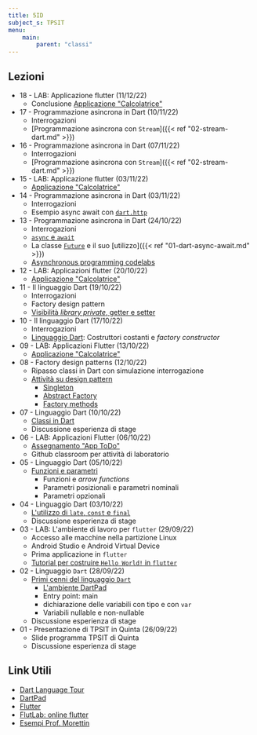 ```yaml
---
title: 5ID
subject_s: TPSIT
menu:
    main:
        parent: "classi"
---
```


## Lezioni

<!--
* 20 - (17/11/22)
    * 
* 19 - Programmazione in Flutter (14/11/22)
    * Interrogazione
    * Flutter: stateful widget
    * Richieste HTTP e CORS -->
* 18 - LAB: Applicazione flutter (11/12/22)
    * Conclusione [Applicazione "Calcolatrice"](https://classroom.google.com/w/NTQ4NzcyMDM2MDMy/tc/NTU2MzgzMTYwODM0)
* 17 - Programmazione asincrona in Dart (10/11/22)
    * Interrogazioni
    * [Programmazione asincrona con `Stream`]({{< ref "02-stream-dart.md" >}})
* 16 - Programmazione asincrona in Dart (07/11/22)
    * Interrogazioni
    * [Programmazione asincrona con `Stream`]({{< ref "02-stream-dart.md" >}})
* 15 - LAB: Applicazione flutter (03/11/22)
    * [Applicazione "Calcolatrice"](https://classroom.google.com/w/NTQ4NzcyMDM2MDMy/tc/NTU2MzgzMTYwODM0)
* 14 - Programmazione asincrona in Dart (03/11/22)
    * Interrogazioni
    * Esempio async await con [`dart.http`](https://pub.dev/packages/http)
* 13 - Programmazione asincrona in Dart (24/10/22)
    * Interrogazioni
    * [`async` e `await`][1]
    * La classe [`Future`](https://api.dart.dev/be/175791/dart-async/Future-class.html) e il suo [utilizzo]({{< ref "01-dart-async-await.md" >}})
    * [Asynchronous programming codelabs](https://dart.dev/codelabs/async-await)
* 12 - LAB: Applicazioni flutter (20/10/22)
    * [Applicazione "Calcolatrice"](https://classroom.google.com/w/NTQ4NzcyMDM2MDMy/tc/NTU2MzgzMTYwODM0)
* 11 - Il linguaggio Dart (19/10/22)
    * Interrogazioni
    * Factory design pattern
    * [Visibilità *library private*, getter e setter][1]
* 10 - Il linguaggio Dart (17/10/22)
    * Interrogazioni
    * [Linguaggio Dart][1]: Costruttori costanti e *factory constructor*
* 09 - LAB: Applicazioni Flutter (13/10/22) 
    * [Applicazione "Calcolatrice"](https://classroom.google.com/w/NTQ4NzcyMDM2MDMy/tc/NTU2MzgzMTYwODM0)
* 08 - Factory design patterns (12/10/22)
    * Ripasso classi in Dart con simulazione interrogazione
    * [Attività su design pattern](https://classroom.google.com/w/NTQ4NzcyMDM2MDMy/tc/NTU1OTMxMzY2NTI1)
        * [Singleton](https://en.wikipedia.org/wiki/Singleton_pattern)
        * [Abstract Factory](https://en.wikipedia.org/wiki/Abstract_factory_pattern)
        * [Factory methods](https://en.wikipedia.org/wiki/Factory_method_pattern)
* 07 - Linguaggio Dart (10/10/22)
    * [Classi in Dart][1]
    * Discussione esperienza di stage 
* 06 - LAB: Applicazioni Flutter (06/10/22)
    * [Assegnamento "App ToDo"](https://classroom.google.com/c/NTQ4NzcyMDM2MDMy/m/NTU0ODAwOTA3ODc0/details)
    * Github classroom per attività di laboratorio
* 05 - Linguaggio Dart (05/10/22)
    * [Funzioni e parametri][1]
        * Funzioni e *arrow functions*
        * Parametri posizionali e parametri nominali
        * Parametri opzionali
* 04 - Linguaggio Dart (03/10/22)
    * [L'utilizzo di `late`, `const` e `final`][1]
    * Discussione esperienza di stage
* 03 - LAB: L'ambiente di lavoro per `flutter` (29/09/22)
    * Accesso alle macchine nella partizione Linux
    * Android Studio e Android Virtual Device
    * Prima applicazione in `flutter`
    * [Tutorial per costruire `Hello World!` in `flutter`](https://classroom.google.com/c/NTQ4NzcyMDM2MDMy/m/NTI4NDk0MzUzMjEz/details)
* 02 - Linguaggio `Dart` (28/09/22)
    * [Primi cenni del linguaggio `Dart`][1]
        * [L'ambiente DartPad](https://dartpad.dev/)
        * Entry point: main
        * dichiarazione delle variabili con tipo e con `var`
        * Variabili nullable e non-nullable
    * Discussione esperienza di stage
* 01 - Presentazione di TPSIT in Quinta (26/09/22)
    * Slide programma TPSIT di Quinta
    * Discussione esperienza di stage 

## Link Utili

* [Dart Language Tour][1]
* [DartPad][2]
* [Flutter][3]
* [FlutLab: online flutter][4]
* [Esempi Prof. Morettin][5]

[1]: https://dart.dev/guides/language/language-tour
[2]: https://dartpad.dev/
[3]: https://flutter.dev/
[4]: https://flutlab.io/
[5]: https://gitlab.com/divino.marchese/flutter
